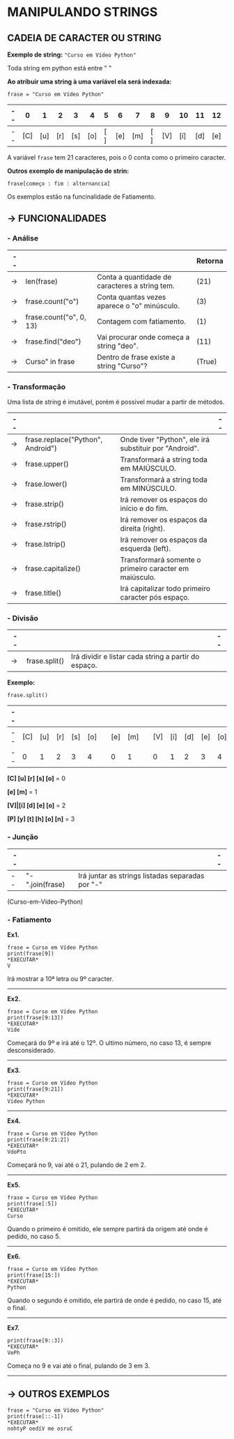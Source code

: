 # MANIPULANDO STRINGS

## **CADEIA DE CARACTER OU STRING**

**Exemplo de string:** `"Curso em Vídeo Python"`

Toda string em python está entre " "

**Ao atribuir uma string à uma variável ela será indexada:**

`frase = "Curso em Vídeo Python"`

-- |0  |1  |2  |3  |4  |5  |6  |7  |8  |9  |10 |11 |12 |13 |14 |15 |16 |17 |18 |19 |20
---|---|---|---|---|---|---|---|---|---|---|---|---|---|---|---|---|---|---|---|---|---
-- |[C]|[u]|[r]|[s]|[o]|[ ]|[e]|[m]|[ ]|[V]|[í]|[d]|[e]|[o]|[ ]|[P]|[y]|[t]|[h]|[o]|[n]

A variável `frase` tem 21 caracteres, pois o 0 conta como o primeiro caracter.

**Outros exemplo de manipulação de strin:**

`frase[começo : fim : alternancia]`

Os exemplos estão na funcinalidade de Fatiamento.


## **-> FUNCIONALIDADES**

### - Análise

-- |   |   | Retorna
---|---|---| --
-> |len(frase)              |Conta a quantidade de caracteres a string tem. |(21)
-> |frase.count("o")        |Conta quantas vezes aparece o "o" minúsculo.   |(3)
-> |frase.count("o", 0, 13) |Contagem com fatiamento.                       |(1)
-> |frase.find("deo")       |Vai procurar onde começa a string "deo".       |(11)
-> |Curso" in frase         |Dentro de frase existe a string "Curso"?       |(True)


### - Transformação

Uma lista de string é imutável, porém é possivel mudar a partir de métodos.

-- |   |   | --
---|---|---| --
-> |frase.replace("Python", Android")      |Onde tiver "Python", ele irá substituir por "Android".
-> |frase.upper()                          |Transformará a string toda em MAIÚSCULO.
-> |frase.lower()                          |Transformará a string toda em MINÚSCULO.
-> |frase.strip()                          |Irá remover os espaços do início e do fim.
-> |frase.rstrip()                         |Irá remover os espaços da direita (right).
-> |frase.lstrip()                         |Irá remover os espaços da esquerda (left).
-> |frase.capitalize()                     |Transformará somente o primeiro caracter em maiúsculo.
-> |frase.title()                          |Irá capitalizar todo primeiro caracter pós espaço.
### - Divisão 

-- |   |   | --
---|---|---| --
-> | frase.split()                    |Irá dividir e listar cada string a partir do espaço.

**Exemplo:**

`frase.split()`

-- |   |   |   |   |   |   |   |   |   |   |   |   |   |   |   |   |   |   |   |   |   | --
---|---|---|---|---|---|---|---|---|---|---|---|---|---|---|---|---|---|---|---|---|---|---
-- |[C]|[u]|[r]|[s]|[o]|   |[e]|[m]|   |[V]|[í]|[d]|[e]|[o]|   |[P]|[y]|[t]|[h]|[o]|[n]| --
-- |0  |1  |2  |3  |4  |   |0  |1  |   |0  |1  |2  |3  |4  |   |0  |1  |2  |3  |4  |5  | --

**[C] [u] [r] [s] [o]** = 0

**[e] [m]** = 1

**[V]|[í] [d] [e] [o]** = 2

**[P] [y] [t] [h] [o] [n]** = 3
### - Junção

-- |   |   | --
---|---|---| --
-- |"-".join(frase)                   | Irá juntar as strings listadas separadas por "-"

(Curso-em-Vídeo-Python)




### - Fatiamento

**Ex1.**
```
frase = Curso em Vídeo Python
print(frase[9])
*EXECUTAR*
V
```                  

Irá mostrar a 10ª letra ou 9º caracter.
***

**Ex2.**
```
frase = Curso em Vídeo Python
print(frase[9:13])
*EXECUTAR*
Víde            
```
Começará do 9º e irá até o 12º. O ultimo número, no caso 13, é sempre desconsiderado.
***

**Ex3.**
```
frase = Curso em Vídeo Python
print(frase[9:21])
*EXECUTAR*
Vídeo Python
```
***

**Ex4.**
```
frase = Curso em Vídeo Python
print(frase[9:21:2])
*EXECUTAR*
VdoPto            
```
Começará no 9, vai até o 21, pulando de 2 em 2.
***

**Ex5.**
```
frase = Curso em Vídeo Python
print(frase[:5])
*EXECUTAR*
Curso            
```
Quando o primeiro é omitido, ele sempre partirá da origem até onde é pedido, no caso 5.

***
**Ex6.**
```
frase = Curso em Vídeo Python
print(frase[15:])
*EXECUTAR*
Python
```
Quando o segundo é omitido, ele partirá de onde é pedido, no caso 15, até o final.
***

**Ex7.**
```
print(frase[9::3])
*EXECUTAR*
VePh
```
Começa no 9 e vai até o final, pulando de 3 em 3.
***

## **-> OUTROS EXEMPLOS**

```
frase = "Curso em Vídeo Python"
print(frase[::-1])
*EXECUTAR*
nohtyP oedíV me osruC
```
